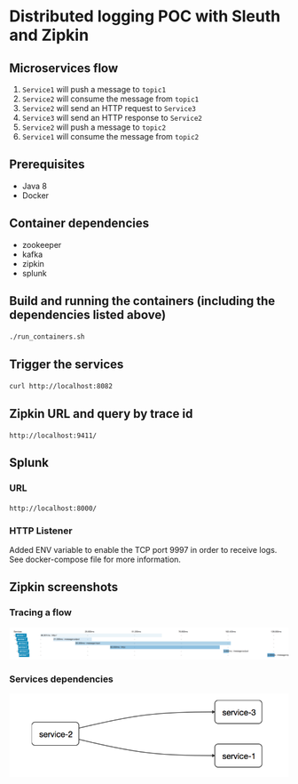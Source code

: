 # Distributed logging POC with Sleuth and Zipkin

## Microservices flow
1. `Service1` will push a message to `topic1`
2. `Service2` will consume the message from `topic1`
3. `Service2` will send an HTTP request to `Service3`
4. `Service3` will send an HTTP response to `Service2`
5. `Service2` will push a message to `topic2`
6. `Service1` will consume the message from `topic2`

## Prerequisites
- Java 8
- Docker

## Container dependencies
- zookeeper
- kafka
- zipkin
- splunk

## Build and running the containers (including the dependencies listed above)
`./run_containers.sh`

## Trigger the services
`curl http://localhost:8082`

## Zipkin URL and query by trace id
`http://localhost:9411/`

## Splunk
### URL
`http://localhost:8000/`
### HTTP Listener
Added ENV variable to enable the TCP port 9997 in order to receive logs. See docker-compose file for more information.

## Zipkin screenshots
### Tracing a flow
![alt text](images/zipkin-trace.png "Zipkin Trace")

### Services dependencies
![alt text](images/services_dependencies.png "Services dependencies")